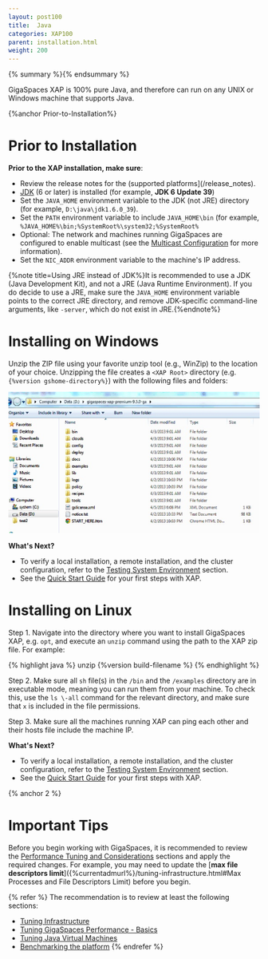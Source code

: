 ```yaml
---
layout: post100
title:  Java
categories: XAP100
parent: installation.html
weight: 200
---
```



{% summary %}{% endsummary %}



GigaSpaces XAP is 100% pure Java, and therefore can run on any UNIX or Windows machine that supports Java.



{%anchor Prior-to-Installation%}

# Prior to Installation

**Prior to the XAP installation, make sure**:

- Review the release notes for the (supported platforms](/release_notes).
- [JDK](http://java.sun.com/javase/downloads/index.jsp) (6 or later) is installed (for example, **JDK 6 Update 39**) 
- Set the `JAVA_HOME` environment variable to the JDK (not JRE) directory (for example, `D:\java\jdk1.6.0_39`).
- Set the `PATH` environment variable to include `JAVA_HOME\bin` (for example, `%JAVA_HOME%\bin;%SystemRoot%\system32;%SystemRoot%`
- Optional: The network and machines running GigaSpaces are configured to enable multicast (see the [Multicast Configuration]({%currentadmurl%}/network-multicast.html) for more information).
- Set the `NIC_ADDR` environment variable to the machine's IP address.

{%note title=Using JRE instead of JDK%}It is recommended to use a JDK (Java Development Kit), and not a JRE (Java Runtime Environment). If you do decide to use a JRE, make sure the `JAVA_HOME` environment variable points to the correct JRE directory, and remove JDK-specific command-line arguments, like `-server`, which do not exist in JRE.{%endnote%}

# Installing on Windows

Unzip the ZIP file using your favorite unzip tool (e.g., WinZip) to the location of your choice. Unzipping the file creates a `<XAP Root>` directory (e.g. `{%version gshome-directory%}`) with the following files and folders:

![win_dirtree_XAP95.jpg](/attachment_files/win_dirtree_XAP95.jpg)

**What's Next?**

- To verify a local installation, a remote installation, and the cluster configuration, refer to the [Testing System Environment]({%currentadmurl%}/troubleshooting-testing-system-environment.html) section.
- See the [Quick Start Guide](./tutorials.html) for your first steps with XAP.


# Installing on Linux

Step 1. Navigate into the directory where you want to install GigaSpaces XAP, e.g. `opt`, and execute an `unzip` command using the path to the XAP zip file. For example:

{% highlight java %}
unzip {%version build-filename %}
{% endhighlight %}

Step 2. Make sure all `sh` file(s) in the `/bin` and the `/examples` directory are in executable mode, meaning you can run them from your machine. To check this, use the `ls \-all` command for the relevant directory, and make sure that `x` is included in the file permissions.

Step 3. Make sure all the machines running XAP can ping each other and their hosts file include the machine IP.

**What's Next?**

- To verify a local installation, a remote installation, and the cluster configuration, refer to the [Testing System Environment]({%currentadmurl%}/troubleshooting-testing-system-environment.html) section.
- See the [Quick Start Guide](./tutorials.html) for your first steps with XAP.

{% anchor 2 %}

# Important Tips

Before you begin working with GigaSpaces, it is recommended to review the [Performance Tuning and Considerations]({%currentadmurl%}/tuning.html) sections and apply the required changes. For example, you may need to update the [**max file descriptors limit**]({%currentadmurl%}/tuning-infrastructure.html#Max Processes and File Descriptors Limit) before you begin.

{% refer %}
 The recommendation is to review at least the following sections:

- [Tuning Infrastructure]({%currentadmurl%}/tuning-infrastructure.html)
- [Tuning GigaSpaces Performance - Basics]({%currentadmurl%}/tuning-gigaspaces-performance.html)
- [Tuning Java Virtual Machines]({%currentadmurl%}/tuning-java-virtual-machines.html)
- [Benchmarking the platform](/sbp/moving-into-production-checklist.html)
{% endrefer %}


